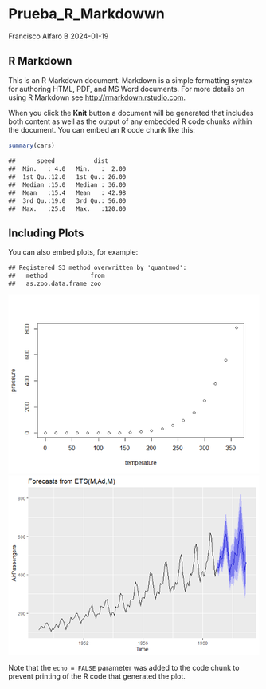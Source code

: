 Prueba_R_Markdowwn
================
Francisco Alfaro B
2024-01-19

## R Markdown

This is an R Markdown document. Markdown is a simple formatting syntax
for authoring HTML, PDF, and MS Word documents. For more details on
using R Markdown see <http://rmarkdown.rstudio.com>.

When you click the **Knit** button a document will be generated that
includes both content as well as the output of any embedded R code
chunks within the document. You can embed an R code chunk like this:

``` r
summary(cars)
```

    ##      speed           dist       
    ##  Min.   : 4.0   Min.   :  2.00  
    ##  1st Qu.:12.0   1st Qu.: 26.00  
    ##  Median :15.0   Median : 36.00  
    ##  Mean   :15.4   Mean   : 42.98  
    ##  3rd Qu.:19.0   3rd Qu.: 56.00  
    ##  Max.   :25.0   Max.   :120.00

## Including Plots

You can also embed plots, for example:

    ## Registered S3 method overwritten by 'quantmod':
    ##   method            from
    ##   as.zoo.data.frame zoo

![](Prueba_R_Markdown_files/figure-gfm/pressure-1.png)<!-- -->![](Prueba_R_Markdown_files/figure-gfm/pressure-2.png)<!-- -->

Note that the `echo = FALSE` parameter was added to the code chunk to
prevent printing of the R code that generated the plot.
